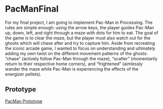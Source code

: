 # PacManFinal

For my final project, I am going to implement Pac-Man in Processing. The rules are simple enough: using the arrow keys, the player guides Pac-Man up, down, left, and right through a maze with dots for him to eat. The goal of the game is to clear the maze, but the player must also watch out for the ghosts which will chase after and try to capture him. Aside from recreating the iconic arcade game, I wanted to focus on understanding and ultimately adding my own twist on the different movement patterns of the ghosts: “chase” (actively follow Pac-Man through the maze), “scatter” (momentarily return to their respective home corners), and “frightened” (aimlessly wander the maze while Pac-Man is experiencing the effects of the energizer pellets). 

## Prototype

[PacMan Prototype](https://docs.google.com/document/d/1xaSTikDZCKU--RdFzY4QQBtQi3BaqcJQOtfI4waUovk/edit?usp=sharing)

